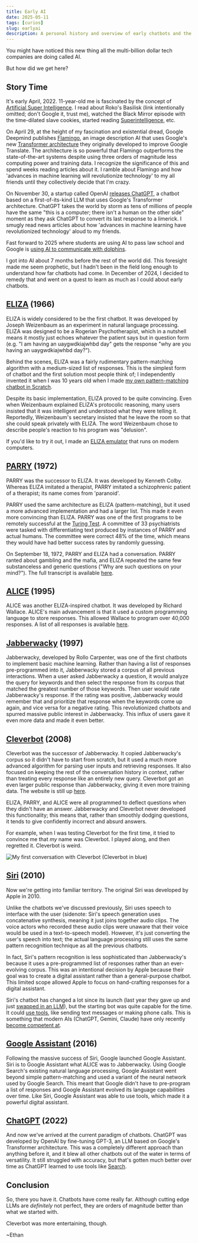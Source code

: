 ```yaml
---
title: Early AI
date: 2025-05-11
tags: [curios]
slug: earlyai
description: A personal history and overview of early chatbots and the evolution of artificial intelligence.
---
```


You might have noticed this new thing all the multi-billion dollar tech companies are doing called AI.

But how did we get here?

## Story Time

It's early April, 2022. 11-year-old me is fascinated by the concept of [Artificial Super Intelligence](https://en.wikipedia.org/wiki/Superintelligence). I read about Roko's Basilisk (link intentionally omitted; don't Google it, trust me), watched the Black Mirror episode with the time-dilated slave cookies, started reading [Superintelligence](https://en.wikipedia.org/wiki/Superintelligence:_Paths,_Dangers,_Strategies), etc.

On April 29, at the height of my fascination and existential dread, Google Deepmind publishes [Flamingo](https://arxiv.org/abs/2204.14198), an image description AI that uses Google's new [Transformer architecture](https://research.google/blog/transformer-a-novel-neural-network-architecture-for-language-understanding/) they originally developed to improve Google Translate. The architecture is so powerful that Flamingo outperforms the state-of-the-art systems despite using three orders of magnitude less computing power and training data. I recognize the significance of this and spend weeks reading articles about it. I ramble about Flamingo and how 'advances in machine learning will revolutionize technology' to my all friends until they collectively decide that I'm crazy.

On November 30, a startup called OpenAI [releases ChatGPT](https://openai.com/index/chatgpt/), a chatbot based on a first-of-its-kind LLM that uses Google's Transformer architecture. ChatGPT takes the world by storm as tens of millions of people have the same "this is a computer; there isn't a human on the other side" moment as they ask ChatGPT to convert its last response to a limerick. I smugly read news articles about how 'advances in machine learning have revolutionized technology' aloud to my friends.

Fast forward to 2025 where students are using AI to pass law school and Google is [using AI to communicate with dolphins](https://blog.google/technology/ai/dolphingemma/).

I got into AI about 7 months before the rest of the world did. This foresight made me seem prophetic, but I hadn't been in the field long enough to understand how far chatbots had come. In December of 2024, I decided to remedy that and went on a quest to learn as much as I could about early chatbots.

## [ELIZA](https://en.wikipedia.org/wiki/ELIZA) (1966)

ELIZA is widely considered to be the first chatbot. It was developed by Joseph Weizenbaum as an experiment in natural language processing. ELIZA was designed to be a Rogerian Psychotherapist, which in a nutshell means it mostly just echoes whatever the patient says but in question form (e.g. "I am having an uaygwdkiajwhbd day" gets the response "why are you having an uaygwdkiajwhbd day?").

Behind the scenes, ELIZA was a fairly rudimentary pattern-matching algorithm with a medium-sized list of responses. This is the simplest form of chatbot and the first solution most people think of; I independently invented it when I was 10 years old when I made [my own pattern-matching chatbot in Scratch](../../images/aurumassistant.webp).

Despite its basic implementation, ELIZA proved to be quite convincing. Even when Weizenbaum explained ELIZA's protocolic reasoning, many users insisted that it was intelligent and understood what they were telling it. Reportedly, Weizenbaum's secretary insisted that he leave the room so that she could speak privately with ELIZA. The word Weizenbaum chose to describe people's reaction to his program was "delusion".

If you'd like to try it out, I made an [ELIZA emulator](https://colourlessspearmint.github.io/projects/eliza.html) that runs on modern computers.

## [PARRY](https://en.wikipedia.org/wiki/PARRY) (1972)

PARRY was the successor to ELIZA. It was developed by Kenneth Colby. Whereas ELIZA imitated a therapist, PARRY imitated a schizophrenic patient of a therapist; its name comes from 'paranoid'.

PARRY used the same architecture as ELIZA (pattern-matching), but it used a more advanced implementation and had a larger list. This made it even more convincing than ELIZA. PARRY was one of the first programs to be remotely successful at the [Turing Test](https://en.wikipedia.org/wiki/Turing_test). A committee of 33 psychiatrists were tasked with differentiating text produced by instances of PARRY and actual humans. The committee were correct 48% of the time, which means they would have had better success rates by randomly guessing.

On September 18, 1972, PARRY and ELIZA had a conversation. PARRY ranted about gambling and the mafia, and ELIZA repeated the same few substanceless and generic questions ("Why are such questions on your mind?"). The full transcript is available [here](https://datatracker.ietf.org/doc/html/rfc439).

## [ALICE](https://en.wikipedia.org/wiki/Artificial_Linguistic_Internet_Computer_Entity) (1995)

ALICE was another ELIZA-inspired chatbot. It was developed by Richard Wallace. ALICE's main advancement is that it used a custom programming language to store responses. This allowed Wallace to program over 40,000 responses. A list of all responses is available [here](https://github.com/drwallace/aiml-en-us-foundation-alice).

## [Jabberwacky](https://en.wikipedia.org/wiki/Jabberwacky) (1997)

Jabberwacky, developed by Rollo Carpenter, was one of the first chatbots to implement basic machine learning. Rather than having a list of responses pre-programmed into it, Jabberwacky stored a corpus of all previous interactions. When a user asked Jabberwacky a question, it would analyze the query for keywords and then select the response from its corpus that matched the greatest number of those keywords. Then user would rate Jabberwacky's response. If the rating was positive, Jabberwacky would remember that and prioritize that response when the keywords come up again, and vice versa for a negative rating. This revolutionized chatbots and spurred massive public interest in Jabberwacky. This influx of users gave it even more data and made it even better.

## [Cleverbot](https://en.wikipedia.org/wiki/Cleverbot) (2008)

Cleverbot was the successor of Jabberwacky. It copied Jabberwacky's corpus so it didn't have to start from scratch, but it used a much more advanced algorithm for parsing user inputs and retrieving responses. It also focused on keeping the rest of the conversation history in context, rather than treating every response like an entirely new query. Cleverbot got an even larger public response than Jabberwacky, giving it even more training data. The website is still up [here](https://www.cleverbot.com/).

ELIZA, PARRY, and ALICE were all programmed to deflect questions when they didn't have an answer. Jabberwacky and Cleverbot never developed this functionality; this means that, rather than smoothly dodging questions, it tends to give confidently incorrect and absurd answers.

For example, when I was testing Cleverbot for the first time, it tried to convince me that *my* name was Cleverbot. I played along, and then regretted it. Cleverbot is weird.

![My first conversation with Cleverbot (Cleverbot in blue)](../../images/cleverbot.webp)

## [Siri](https://en.wikipedia.org/wiki/Siri) (2010)

Now we're getting into familiar territory. The original Siri was developed by Apple in 2010.

Unlike the chatbots we've discussed previously, Siri uses speech to interface with the user (sidenote: Siri's speech generation uses concatenative synthesis, meaning it just joins together audio clips. The voice actors who recorded these audio clips were unaware that their voice would be used in a text-to-speech model). However, it's just converting the user's speech into text; the actual language processing still uses the same pattern recognition technique as all the previous chatbots.

In fact, Siri's pattern recognition is less sophisticated than Jabberwacky's because it uses a pre-programmed list of responses rather than an ever-evolving corpus. This was an intentional decision by Apple because their goal was to create a digital assistant rather than a general-purpose chatbot. This limited scope allowed Apple to focus on hand-crafting responses for a digital assistant.

Siri's chatbot has changed a lot since its launch (last year they gave up and just [swapped in an LLM](https://en.wikipedia.org/wiki/Siri#Apple_Intelligence)), but the starting bot was quite capable for the time. It could [use tools](https://en.wikipedia.org/wiki/Siri#Features_and_options), like sending text messages or making phone calls. This is something that modern AIs (ChatGPT, Gemini, Claude) have only recently [become competent at](https://modelcontextprotocol.io).

## [Google Assistant](https://en.wikipedia.org/wiki/Google_Assistant) (2016)

Following the massive success of Siri, Google launched Google Assistant. Siri is to Google Assistant what ALICE was to Jabberwacky. Using Google Search's existing natural language processing, Google Assistant went beyond simple pattern-matching and used a variant of the neural network used by Google Search. This meant that Google didn't have to pre-program a list of responses and Google Assistant evolved its language capabilities over time. Like Siri, Google Assistant was able to use tools, which made it a powerful digital assistant.

## [ChatGPT](https://en.wikipedia.org/wiki/ChatGPT) (2022)

And now we've arrived at the current paradigm of chatbots. ChatGPT was developed by OpenAI by fine-tuning GPT-3, an LLM based on Google's Transformer architecture. This was a completely different approach than anything before it, and it blew all other chatbots out of the water in terms of versatility. It still struggled with accuracy, but that's gotten much better over time as ChatGPT learned to use tools like [Search](https://openai.com/index/introducing-chatgpt-search/).

## Conclusion

So, there you have it. Chatbots have come really far. Although cutting edge LLMs are *definitely* not perfect, they are orders of magnitude better than what we started with.

Cleverbot was more entertaining, though.

~Ethan
